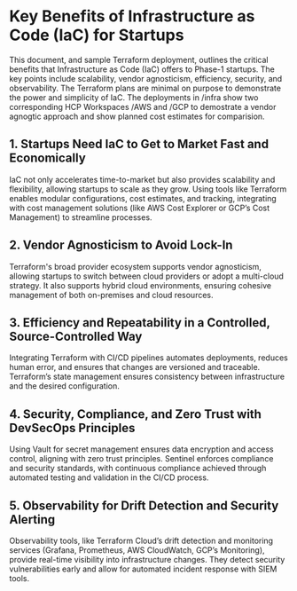 
# Key Benefits of Infrastructure as Code (IaC) for Startups

This document, and sample Terraform deployment, outlines the critical benefits that Infrastructure as Code (IaC) offers to Phase-1 startups. The key points include scalability, vendor agnosticism, efficiency, security, and observability. The Terraform plans are minimal on purpose to demonstrate the power and simplicity of IaC. The deployments in /infra show two corresponding HCP Workspaces /AWS and /GCP  to demostrate a vendor agnogtic approach and show planned cost estimates for comparision. 

## 1. Startups Need IaC to Get to Market Fast and Economically
IaC not only accelerates time-to-market but also provides scalability and flexibility, allowing startups to scale as they grow. Using tools like Terraform enables modular configurations, cost estimates, and tracking, integrating with cost management solutions (like AWS Cost Explorer or GCP’s Cost Management) to streamline processes.

## 2. Vendor Agnosticism to Avoid Lock-In
Terraform's broad provider ecosystem supports vendor agnosticism, allowing startups to switch between cloud providers or adopt a multi-cloud strategy. It also supports hybrid cloud environments, ensuring cohesive management of both on-premises and cloud resources.

## 3. Efficiency and Repeatability in a Controlled, Source-Controlled Way
Integrating Terraform with CI/CD pipelines automates deployments, reduces human error, and ensures that changes are versioned and traceable. Terraform’s state management ensures consistency between infrastructure and the desired configuration.

## 4. Security, Compliance, and Zero Trust with DevSecOps Principles
Using Vault for secret management ensures data encryption and access control, aligning with zero trust principles. Sentinel enforces compliance and security standards, with continuous compliance achieved through automated testing and validation in the CI/CD process.

## 5. Observability for Drift Detection and Security Alerting
Observability tools, like Terraform Cloud’s drift detection and monitoring services (Grafana, Prometheus, AWS CloudWatch, GCP’s Monitoring), provide real-time visibility into infrastructure changes. They detect security vulnerabilities early and allow for automated incident response with SIEM tools.
